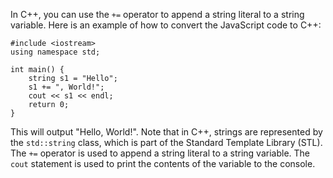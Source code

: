 In C++, you can use the `+=` operator to append a string literal to a string variable. Here is an example of how to convert the JavaScript code to C++:
```
#include <iostream>
using namespace std;

int main() {
    string s1 = "Hello";
    s1 += ", World!";
    cout << s1 << endl;
    return 0;
}
```
This will output "Hello, World!".
Note that in C++, strings are represented by the `std::string` class, which is part of the Standard Template Library (STL). The `+=` operator is used to append a string literal to a string variable. The `cout` statement is used to print the contents of the variable to the console.
